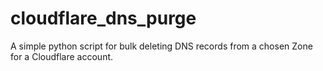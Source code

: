 # cloudflare_dns_purge
A simple python script for bulk deleting DNS records from a chosen Zone for a Cloudflare account.
